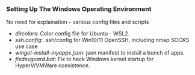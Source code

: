### Setting Up The Windows Operating Environment
No need for explaination - various config files and scripts

* *dircolors*: Color config file for Ubuntu - WSL2.
* *ssh.config*: .ssh/config for Win10/11 OpenSSH, including nmap SOCKS use case
* *winget-install-myapps.json*: json manifest to install a bunch of apps.
* *fixdevguard.bat*: Fix to hack Windows kernel startup for HyperV/VMWare coexistence.
